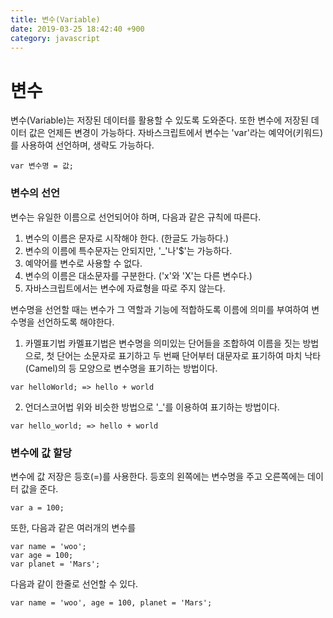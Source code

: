 ```yaml
---
title: 변수(Variable)
date: 2019-03-25 18:42:40 +900
category: javascript
---
```

# 변수
변수(Variable)는 저장된 데이터를 활용할 수 있도록 도와준다. 또한 변수에 저장된 데이터 값은 언제든 변경이 가능하다. 자바스크립트에서 변수는 'var'라는 예약어(키워드)를 사용하여 선언하며, 생략도 가능하다.
~~~
var 변수명 = 값;
~~~
### 변수의 선언
변수는 유일한 이름으로 선언되어야 하며, 다음과 같은 규칙에 따른다.
1. 변수의 이름은 문자로 시작해야 한다. (한글도 가능하다.)
2. 변수의 이름에 특수문자는 안되지만, '_'나'$'는 가능하다.
3. 예약어를 변수로 사용할 수 없다.
4. 변수의 이름은 대소문자를 구분한다. ('x'와 'X'는 다른 변수다.)
5. 자바스크립트에서는 변수에 자료형을 따로 주지 않는다.

변수명을 선언할 때는 변수가 그 역할과 기능에 적합하도록 이름에 의미를 부여하여 변수명을 선언하도록 해야한다.
1. 카멜표기법
카멜표기법은 변수명을 의미있는 단어들을 조합하여 이름을 짓는 방법으로, 첫 단어는 소문자로 표기하고 두 번째 단어부터 대문자로 표기하여 마치 낙타(Camel)의 등 모양으로 변수명을 표기하는 방법이다.
~~~
var helloWorld; => hello + world
~~~
2. 언더스코어법
위와 비슷한 방법으로 '_'를 이용하여 표기하는 방법이다.
~~~
var hello_world; => hello + world
~~~
### 변수에 값 할당
변수에 값 저장은 등호(=)를 사용한다. 등호의 왼쪽에는 변수명을 주고 오른쪽에는 데이터 값을 준다.
~~~
var a = 100;
~~~
또한, 다음과 같은 여러개의 변수를
~~~
var name = 'woo';
var age = 100;
var planet = 'Mars';
~~~
다음과 같이 한줄로 선언할 수 있다.
~~~
var name = 'woo', age = 100, planet = 'Mars';
~~~
